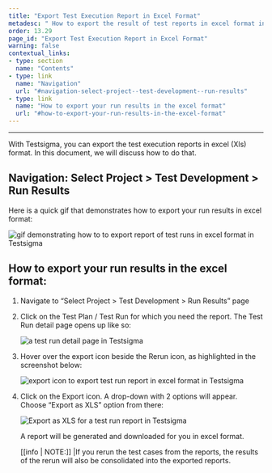 ```yaml
---
title: "Export Test Execution Report in Excel Format"
metadesc: " How to export the result of test reports in excel format in Testsigma."
order: 13.29
page_id: "Export Test Execution Report in Excel Format"
warning: false
contextual_links:
- type: section
  name: "Contents"
- type: link
  name: "Navigation"
  url: "#navigation-select-project--test-development--run-results"
- type: link
  name: "How to export your run results in the excel format"
  url: "#how-to-export-your-run-results-in-the-excel-format"
---
```

---



With Testsigma, you can export the test execution reports in excel (Xls) format. In this document, we will discuss how to do that.

## **Navigation:** Select Project > Test Development > Run Results

Here is a quick gif that demonstrates how to export your run results in excel format:

![gif demonstrating how to to export report of test runs in excel format in Testsigma](https://docs.testsigma.com/images/export-report-xls/run-results-page-testsigma.gif)

## **How to export your run results in the excel format:**


1. Navigate to “Select Project > Test Development > Run Results” page


2. Click on the Test Plan / Test Run for which you need the report. The Test Run detail page opens up like so:

   ![a test run detail page in Testsigma](https://docs.testsigma.com/images/export-report-xls/test-run-detail-page-testsigma.png)


3. Hover over the export icon beside the Rerun icon, as highlighted in the screenshot below:

   ![export icon to export test run report in excel format in Testsigma](https://docs.testsigma.com/images/export-report-xls/export-icon-test-run-report-testsigma.png)

4. Click on the Export icon. A drop-down with 2 options will appear. Choose “Export as XLS” option from there:

   ![Export as XLS for a test run report in Testsigma](https://docs.testsigma.com/images/export-report-xls/export-as-xls-test-run-report-testsigma.png)

   A report will be generated and downloaded for you in excel format.

   [[info | NOTE:]]
  |If you rerun the test cases from the reports, the results of the rerun will also be consolidated into the exported reports.

